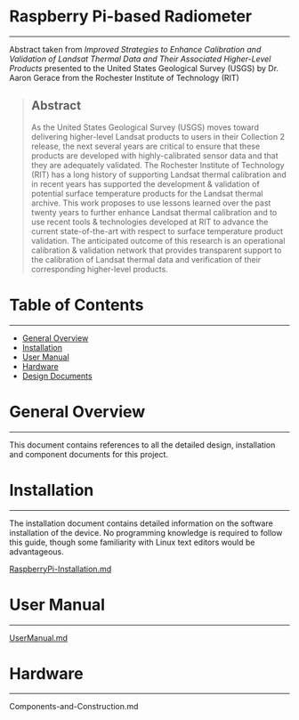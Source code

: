# Raspberry Pi-based Radiometer
---
Abstract taken from *Improved Strategies to Enhance Calibration and Validation of Landsat Thermal Data and Their Associated Higher-Level Products* presented to the United States Geological Survey (USGS) by Dr. Aaron Gerace from the Rochester Institute of Technology (RIT)

>## Abstract
>As the United States Geological Survey (USGS) moves toward delivering higher-level Landsat products to users in their Collection 2 release, the next several years are critical to ensure that these products are developed with highly-calibrated sensor data and that they are adequately validated. The Rochester Institute of Technology (RIT) has a long history of supporting Landsat thermal calibration and in recent years has supported the development & validation of potential surface temperature products for the Landsat thermal archive. This work proposes to use lessons learned over the past twenty years to further enhance Landsat thermal calibration and to use recent tools & technologies developed at RIT to advance the current state-of-the-art with respect to surface temperature product validation. The anticipated outcome of this research is an operational calibration & validation network that provides transparent support to the calibration of Landsat thermal data and verification of their corresponding higher-level products.

# Table of Contents
---
* [General Overview](#general-overview)
* [Installation](#installation)
* [User Manual](#user-manual)
* [Hardware](#hardware)
* [Design Documents](#design-documents)

# General Overview
---
This document contains references to all the detailed design, installation and component documents for this project.

# Installation
---
The installation document contains detailed information on the software installation of the device.  No programming knowledge is required to follow this guide, though some familiarity with Linux text editors would be advantageous.

[RaspberryPi-Installation.md](RaspberryPi-Installation.md)

# User Manual
---
[UserManual.md](UserManual.md)

# Hardware
---
Components-and-Construction.md
